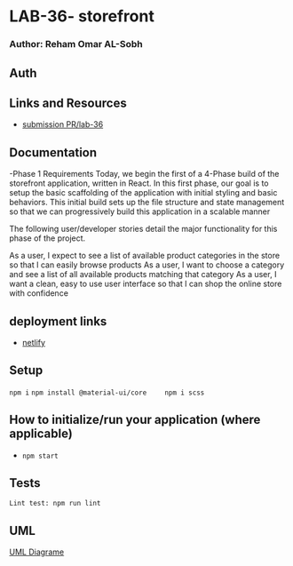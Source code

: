 # LAB-36- storefront
### Author: Reham Omar AL-Sobh
## Auth

 ## Links and Resources

 - [submission PR/lab-36](https://github.com/Reham-401-advanced-javascript/storefront/pull/1)

## Documentation
-Phase 1 Requirements
Today, we begin the first of a 4-Phase build of the storefront application, written in React. In this first phase, our goal is to setup the basic scaffolding of the application with initial styling and basic behaviors. This initial build sets up the file structure and state management so that we can progressively build this application in a scalable manner

The following user/developer stories detail the major functionality for this phase of the project.

As a user, I expect to see a list of available product categories in the store so that I can easily browse products
As a user, I want to choose a category and see a list of all available products matching that category
As a user, I want a clean, easy to use user interface so that I can shop the online store with confidence

## deployment links
 - [netlify](https://hopeful-wozniak-3cc1ee.netlify.app/)


## Setup
 `npm i`
 `npm install @material-ui/core    `
 `npm i scss`

## How to initialize/run your application (where applicable)
   * `npm start`

## Tests
 `Lint test: npm run lint`
## UML

[UML Diagrame ](assest/)
